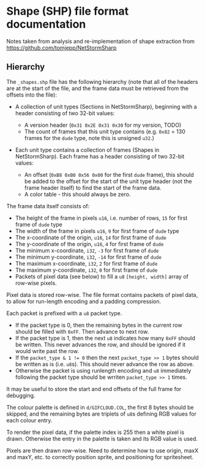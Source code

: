 # Shape (SHP) file format documentation

Notes taken from analysis and re-implementation of shape extraction
from https://github.com/tomjepp/NetStormSharp

## Hierarchy

The `_shapes.shp` file has the following hierarchy (note that all of the
headers are at the start of the file, and the frame data must be
retrieved from the offsets into the file):

- A collection of unit types (Sections in NetStormSharp), beginning with a header consisting of two
  32-bit values:

  - A version header (`0x31 0x2E 0x31 0x30` for my version,
    TODO)
  - The count of frames that this unit type contains (e.g. `0x82`
    = 130 frames for the `dude` type, note this is unsigned `u32`.)

- Each unit type contains a collection of frames (Shapes in
  NetStormSharp). Each frame has a
  header consisting of two 32-bit values:
  - An offset (`0xB8 0xB0 0x56 0x00` for the first `dude` frame), this
    should be added to the offset for the start of the unit type header
    (not the frame header itself) to find the start of the frame data.
  - A color table - this should always be zero.

The frame data itself consists of:

- The height of the frame in pixels `u16`, i.e. number of rows, `15` for
  first frame of `dude` type
- The width of the frame in pixels `u16`, `9` for first frame of `dude`
  type
- The x-coordinate of the origin, `u16`, `14` for first frame of `dude`
- The y-coordinate of the origin, `u16`, `4` for first frame of `dude`
- The minimum x-coordinate, `i32`, `-3` for first frame of `dude`
- The minimum y-coordinate, `i32`, `-14` for first frame of `dude`
- The maximum x-coordinate, `i32`, `2` for first frame of `dude`
- The maximum y-coordinate, `i32`, `0` for first frame of `dude`
- Packets of pixel data (see below) to fill a `u8` `[height, width]` array of
  row-wise pixels.

Pixel data is stored row-wise. The file format contains packets of pixel
data, to allow for run-length encoding and a padding compression.

Each packet is prefixed with a `u8` packet type.

- If the packet type is 0, then the remaining bytes in the current row
  should be filled with `0xFF`. Then advance to next row.
- If the packet type is 1, then the next `u8` indicates how many `0xFF`
  should be written. This never advances the row, and should be ignored
  if it would write past the row.
- If the `packet_type & 1 != 0` then the next `packet_type >> 1` bytes
  should be written as is (i.e. `u8`s). This should never advance the
  row as above.
- Otherwise the packet is using runlength encoding and `u8` immediately
  following the packet type should be wrriten `packet_type >> 1` times.

It may be useful to store the start and end offsets of the full frame
for debugging.

The colour palette is defined in `d/GIFCLOUD.COL`, the first 8 bytes
should be skipped, and the remaining bytes are triplets of `u8`s
defining RGB values for each colour entry.

To render the pixel data, if the palette index is 255 then a white pixel
is drawn. Otherwise the entry in the palette is taken and its RGB value
is used.

Pixels are then drawn row-wise. Need to determine how to use origin,
maxX and maxY, etc. to correctly position sprite, and positioning for
spritesheet.
